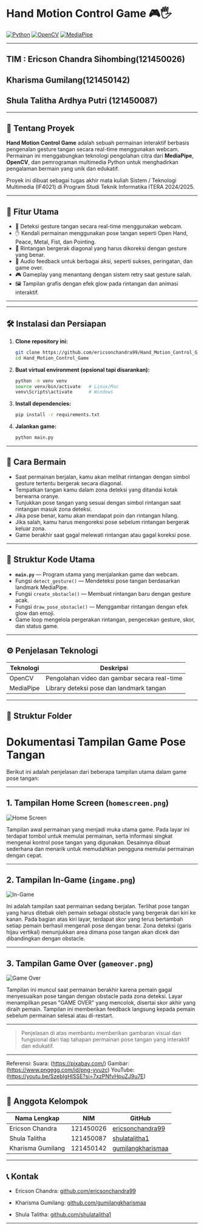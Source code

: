 # Hand Motion Control Game 🎮🖐️

[![Python](https://img.shields.io/badge/Python-3.8%2B-blue)](https://www.python.org/)
[![OpenCV](https://img.shields.io/badge/OpenCV-4.x-green)](https://opencv.org/)
[![MediaPipe](https://img.shields.io/badge/MediaPipe-0.8.x-orange)](https://google.github.io/mediapipe/)

---
TIM : Ericson Chandra Sihombing(121450026)
---
Kharisma Gumilang(121450142)
---
Shula Talitha Ardhya Putri (121450087)
---

---

## 📌 Tentang Proyek

**Hand Motion Control Game** adalah sebuah permainan interaktif berbasis pengenalan gesture tangan secara real-time menggunakan webcam.  
Permainan ini menggabungkan teknologi pengolahan citra dari **MediaPipe**, **OpenCV**, dan pemrograman multimedia Python untuk menghadirkan pengalaman bermain yang unik dan edukatif.

Proyek ini dibuat sebagai tugas akhir mata kuliah Sistem / Teknologi Multimedia (IF4021) di Program Studi Teknik Informatika ITERA 2024/2025.

---

## 🎯 Fitur Utama

- 🎥 Deteksi gesture tangan secara real-time menggunakan webcam.
- ✋ Kendali permainan menggunakan pose tangan seperti Open Hand, Peace, Metal, Fist, dan Pointing.
- 🚧 Rintangan bergerak diagonal yang harus dikoreksi dengan gesture yang benar.
- 🎵 Audio feedback untuk berbagai aksi, seperti sukses, peringatan, dan game over.
- 🎮 Gameplay yang menantang dengan sistem retry saat gesture salah.
- 🖼️ Tampilan grafis dengan efek glow pada rintangan dan animasi interaktif.

---

---

## 🛠️ Instalasi dan Persiapan

1. **Clone repository ini:**

    ```bash
    git clone https://github.com/ericsonchandra99/Hand_Motion_Control_Game.git
    cd Hand_Motion_Control_Game
    ```

2. **Buat virtual environment (opsional tapi disarankan):**

    ```bash
    python -m venv venv
    source venv/bin/activate   # Linux/Mac
    venv\Scripts\activate      # Windows
    ```

3. **Install dependencies:**

    ```bash
    pip install -r requirements.txt
    ```

4. **Jalankan game:**

    ```bash
    python main.py
    ```

---

## 📖 Cara Bermain

- Saat permainan berjalan, kamu akan melihat rintangan dengan simbol gesture tertentu bergerak secara diagonal.
- Tempatkan tangan kamu dalam zona deteksi yang ditandai kotak berwarna oranye.
- Tunjukkan pose tangan yang sesuai dengan simbol rintangan saat rintangan masuk zona deteksi.
- Jika pose benar, kamu akan mendapat poin dan rintangan hilang.
- Jika salah, kamu harus mengoreksi pose sebelum rintangan bergerak keluar zona.
- Game berakhir saat gagal melewati rintangan atau gagal koreksi pose.

---

## 🧩 Struktur Kode Utama

- **`main.py`** — Program utama yang menjalankan game dan webcam.
- Fungsi `detect_gesture()` — Mendeteksi pose tangan berdasarkan landmark MediaPipe.
- Fungsi `create_obstacle()` — Membuat rintangan baru dengan gesture acak.
- Fungsi `draw_pose_obstacle()` — Menggambar rintangan dengan efek glow dan emoji.
- Game loop mengelola pergerakan rintangan, pengecekan gesture, skor, dan status game.

---

## ⚙️ Penjelasan Teknologi

| Teknologi    | Deskripsi                                   |
|--------------|---------------------------------------------|
| OpenCV       | Pengolahan video dan gambar secara real-time|
| MediaPipe    | Library deteksi pose dan landmark tangan     |
---

## 📂 Struktur Folder

# Dokumentasi Tampilan Game Pose Tangan

Berikut ini adalah penjelasan dari beberapa tampilan utama dalam game pose tangan:

---

## 1. Tampilan Home Screen (`homescreen.png`)

![Home Screen](./homescreen.png)

Tampilan awal permainan yang menjadi muka utama game. Pada layar ini terdapat tombol untuk memulai permainan, serta informasi singkat mengenai kontrol pose tangan yang digunakan. Desainnya dibuat sederhana dan menarik untuk memudahkan pengguna memulai permainan dengan cepat.

---

## 2. Tampilan In-Game (`ingame.png`)

![In-Game](./ingame.png)

Ini adalah tampilan saat permainan sedang berjalan. Terlihat pose tangan yang harus ditebak oleh pemain sebagai obstacle yang bergerak dari kiri ke kanan. Pada bagian atas kiri layar, terdapat skor yang terus bertambah setiap pemain berhasil mengenali pose dengan benar. Zona deteksi (garis hijau vertikal) menunjukkan area dimana pose tangan akan dicek dan dibandingkan dengan obstacle.

---

## 3. Tampilan Game Over (`gameover.png`)

![Game Over](./gameover.png)

Tampilan ini muncul saat permainan berakhir karena pemain gagal menyesuaikan pose tangan dengan obstacle pada zona deteksi. Layar menampilkan pesan "GAME OVER" yang mencolok, disertai skor akhir yang diraih pemain. Tampilan ini memberikan feedback langsung kepada pemain sebelum permainan selesai atau di-restart.

---

> Penjelasan di atas membantu memberikan gambaran visual dan fungsional dari tiap tahapan permainan pose tangan yang interaktif dan edukatif.

---
Referensi:
Suara: (https://pixabay.com/)
Gambar: (https://www.pngegg.com/id/png-yvuzc)
YouTube: (https://youtu.be/SzebIgHlSSE?si=7xzPNfvHpuZJ9u7E)

---

## 👥 Anggota Kelompok

| Nama Lengkap       | NIM       | GitHub                                      |
|--------------------|-----------|---------------------------------------------|
| Ericson Chandra    | 121450026 | [ericsonchandra99](https://github.com/ericsonchandra99)  |
| Shula Talitha      | 121450087 | [shulatalitha1](https://github.com/shulatalitha1)   |
| Kharisma Gumilang  | 121450142 | [gumilangkharismaa](https://github.com/gumilangkharismaa) |

---

## 📞 Kontak

- Ericson Chandra: [github.com/ericsonchandra99](https://github.com/ericsonchandra99)

- Kharisma Gumilang: [github.com/gumilangkharismaa](https://github.com/gumilangkharismaa)

- Shula Talitha: [github.com/shulatalitha1](https://github.com/shulatalitha1)
---


